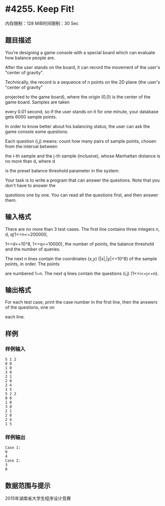 # #4255. Keep Fit!

内存限制：128 MiB时间限制：30 Sec

## 题目描述

You&rsquo;re designing  a game console with a special  board which can evaluate how balance people  are. 

After the user stands on the board, it can record the movement of the user's "center of gravity". 

Technically,  the record is a sequence of  n  points  on  the  2D plane  (the user's "center of gravity" 

projected to the game board), where the origin (0,0) is the center of the game board. Samples are taken 

every 0.01 second, so if the user stands on it for one minute, your database gets 6000 sample points.  

In order to know better about his balancing status, the user can ask the game console some questions. 

Each question (i,j) means: count how many pairs of sample points, chosen from the interval between 

the i-th sample and the j-th sample (inclusive), whose Manhattan distance is no more than d, where d 

is the preset balance threshold parameter in the system. 

Your task is to write a program that can answer the questions. Note that you don't have to answer the 

questions one by one. You can read all the questions first, and then answer them. 

## 输入格式

There are no more than 3 test cases. The first line contains three integers n, d, q(1<=n<=200000, 

1<=d<=10^8, 1<=q<=10000), the number of points, the balance threshold and the number of queries. 

The next n lines contain the coordinates (x,y) (|x|,|y|<=10^8) of the sample points, in order. The points 

are numbered 1~n. The next q lines contain the questions (i,j) (1<=i<=j<=n). 

## 输出格式

For each test case, print the case number in the first line, then the answers of the questions, one on 

each line. 

## 样例

### 样例输入

    
    5 1 2 
    0 0 
    1 0 
    3 0 
    2 1 
    2 0 
    2 4 
    1 5 
    5 2 2 
    0 0 
    1 0 
    3 0 
    2 1 
    2 0 
    2 4 
    1 5 
    

### 样例输出

    
    Case 1: 
    0 
    4 
    Case 2: 
    3 
    8 
    

## 数据范围与提示

 2015年湖南省大学生程序设计竞赛
